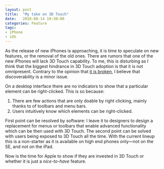 ```yaml
---
layout: post
title:  "My take on 3D Touch"
date:   2018-08-14 19:30:00
categories: Feature
tags:
- iPhone
- iOS
---
```


As the release of new iPhones is approaching, it is time to speculate on new features, or the removal of the old ones. There are rumors that one of the new iPhones will lack 3D Touch capability. To me, this is disturbing as I think that the biggest hindrance in 3D Touch adoption is that it is not omnipresent. Contrary to the opinion that [it is broken][3d-touch-rant], I believe that discoverability is a minor issue.

On a desktop interface there are no indicators to show that a particular element can be right-clicked. This is so because:

1. There are few actions that are only doable by right clicking, mainly thanks to of toolbars and menu bars.
2. Users intuitively know which elements can be right-clicked.

First point can be resolved by software: I leave it to designers to design a replacement for menus or toolbars that enable advanced functionality which can be then used with 3D Touch. The second point can be solved with users being exposed to 3D Touch all the time. With the current lineup this is a non-starter as it is available on high end phones only—not on the SE, and not on the iPad. 

Now is the time for Apple to show if they are invested in 3D Touch or whether it is just a *nice-to-have* feature.

[3d-touch-rant]: https://medium.com/@eliz_kilic/how-apple-can-fix-3d-touch-2f0ca5ea589e

